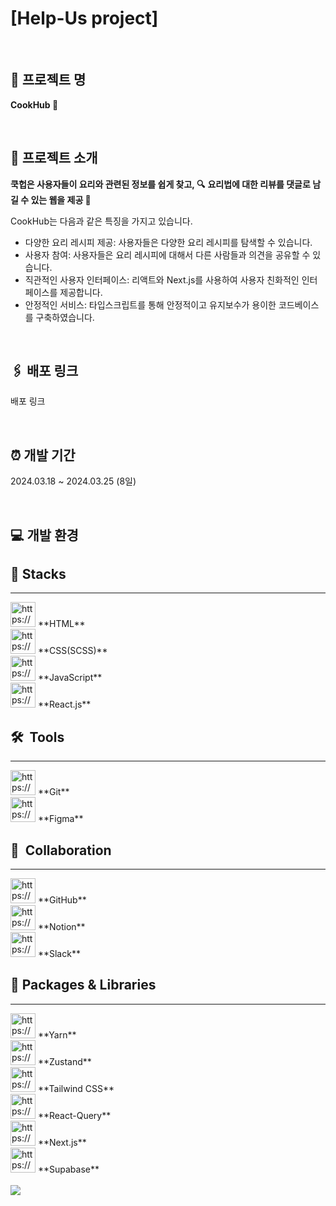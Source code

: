 # [Help-Us project]

<br>

## 📌 프로젝트 명
**CookHub 🌿**


<br>

## 📌 프로젝트 소개

**쿡헙은 사용자들이 요리와 관련된 정보를 쉽게 찾고, 🔍**
**요리법에 대한 리뷰를 댓글로 남길 수 있는 웹을 제공 🍕**

CookHub는 다음과 같은 특징을 가지고 있습니다.

- 다양한 요리 레시피 제공: 사용자들은 다양한 요리 레시피를 탐색할 수 있습니다.
- 사용자 참여: 사용자들은 요리 레시피에 대해서 다른 사람들과 의견을 공유할 수 있습니다.
- 직관적인 사용자 인터페이스: 리액트와 Next.js를 사용하여 사용자 친화적인 인터페이스를 제공합니다.
- 안정적인 서비스: 타입스크립트를 통해 안정적이고 유지보수가 용이한 코드베이스를 구축하였습니다.

<br>

## 🖇️ 배포 링크

배포 링크

<br>

## ⏰ 개발 기간

2024.03.18 ~ 2024.03.25 (8일)

<br>

## 💻 개발 환경
## 🚀  Stacks

---

<aside>
<img src="https://prod-files-secure.s3.us-west-2.amazonaws.com/83c75a39-3aba-4ba4-a792-7aefe4b07895/246e5bf0-1549-49d0-af01-05da5d24a10e/pngwing.com_(3).png" alt="https://prod-files-secure.s3.us-west-2.amazonaws.com/83c75a39-3aba-4ba4-a792-7aefe4b07895/246e5bf0-1549-49d0-af01-05da5d24a10e/pngwing.com_(3).png" width="40px" /> **HTML**

</aside>

<aside>
<img src="https://prod-files-secure.s3.us-west-2.amazonaws.com/83c75a39-3aba-4ba4-a792-7aefe4b07895/5e68322b-c560-4299-9d9c-1b80fc230e0e/pngwing.com_(1).png" alt="https://prod-files-secure.s3.us-west-2.amazonaws.com/83c75a39-3aba-4ba4-a792-7aefe4b07895/5e68322b-c560-4299-9d9c-1b80fc230e0e/pngwing.com_(1).png" width="40px" /> **CSS(SCSS)**

</aside>

<aside>
<img src="https://prod-files-secure.s3.us-west-2.amazonaws.com/83c75a39-3aba-4ba4-a792-7aefe4b07895/3d851fa7-8bc0-444a-8eef-95626e23f297/pngwing.com_(2).png" alt="https://prod-files-secure.s3.us-west-2.amazonaws.com/83c75a39-3aba-4ba4-a792-7aefe4b07895/3d851fa7-8bc0-444a-8eef-95626e23f297/pngwing.com_(2).png" width="40px" /> **JavaScript**

</aside>

<aside>
<img src="https://encrypted-tbn0.gstatic.com/images?q=tbn:ANd9GcRnL6RSvqGaQKadF4Q5q2rnCpSrFH1atFw9eVYNarpROZUrqbbtuducsFRacmVkd28DKWw&usqp=CAU" alt="https://encrypted-tbn0.gstatic.com/images?q=tbn:ANd9GcRnL6RSvqGaQKadF4Q5q2rnCpSrFH1atFw9eVYNarpROZUrqbbtuducsFRacmVkd28DKWw&usqp=CAU" width="40px" /> **React.js**

</aside>

## 🛠  Tools

---

<aside>
<img src="https://git-scm.com/images/logos/downloads/Git-Icon-1788C.png" alt="https://git-scm.com/images/logos/downloads/Git-Icon-1788C.png" width="40px" /> **Git**

</aside>

<aside>
<img src="https://cdn-icons-png.flaticon.com/512/5968/5968705.png" alt="https://cdn-icons-png.flaticon.com/512/5968/5968705.png" width="40px" /> **Figma**

</aside>

## 👥  Collaboration

---

<aside>
<img src="https://cdn-icons-png.flaticon.com/512/25/25231.png" alt="https://cdn-icons-png.flaticon.com/512/25/25231.png" width="40px" /> **GitHub**

</aside>

<aside>
<img src="https://cdn.icon-icons.com/icons2/2389/PNG/512/notion_logo_icon_145025.png" alt="https://cdn.icon-icons.com/icons2/2389/PNG/512/notion_logo_icon_145025.png" width="40px" /> **Notion**

</aside>

<aside>
<img src="https://cdn-icons-png.flaticon.com/512/2111/2111615.png" alt="https://cdn-icons-png.flaticon.com/512/2111/2111615.png" width="40px" /> **Slack**

</aside>

## 📂 Packages & Libraries

---

<aside>
<img src="https://prod-files-secure.s3.us-west-2.amazonaws.com/83c75a39-3aba-4ba4-a792-7aefe4b07895/ce12f01d-1d47-4f84-97df-237a14967fb0/yarn.png" alt="https://prod-files-secure.s3.us-west-2.amazonaws.com/83c75a39-3aba-4ba4-a792-7aefe4b07895/ce12f01d-1d47-4f84-97df-237a14967fb0/yarn.png" width="40px" /> **Yarn**

</aside>

<aside>
<img src="https://prod-files-secure.s3.us-west-2.amazonaws.com/83c75a39-3aba-4ba4-a792-7aefe4b07895/e0b2e56a-c59a-41af-bf6f-9a9afb4ba0b5/zustand.jpg" alt="https://prod-files-secure.s3.us-west-2.amazonaws.com/83c75a39-3aba-4ba4-a792-7aefe4b07895/e0b2e56a-c59a-41af-bf6f-9a9afb4ba0b5/zustand.jpg" width="40px" /> **Zustand**

</aside>

<aside>
<img src="https://prod-files-secure.s3.us-west-2.amazonaws.com/83c75a39-3aba-4ba4-a792-7aefe4b07895/69899263-eb33-4f89-b88b-aee7da7c3dfc/tailwind.png" alt="https://prod-files-secure.s3.us-west-2.amazonaws.com/83c75a39-3aba-4ba4-a792-7aefe4b07895/69899263-eb33-4f89-b88b-aee7da7c3dfc/tailwind.png" width="40px" /> **Tailwind CSS**

</aside>

<aside>
<img src="https://prod-files-secure.s3.us-west-2.amazonaws.com/83c75a39-3aba-4ba4-a792-7aefe4b07895/9a645876-bcbf-4ad1-b030-1348d2c36e9f/react-query.png" alt="https://prod-files-secure.s3.us-west-2.amazonaws.com/83c75a39-3aba-4ba4-a792-7aefe4b07895/9a645876-bcbf-4ad1-b030-1348d2c36e9f/react-query.png" width="40px" /> **React-Query**

</aside>

<aside>
<img src="https://prod-files-secure.s3.us-west-2.amazonaws.com/83c75a39-3aba-4ba4-a792-7aefe4b07895/7dc87453-2a99-4cd6-afe9-3c75007e3277/nextLogo.png" alt="https://prod-files-secure.s3.us-west-2.amazonaws.com/83c75a39-3aba-4ba4-a792-7aefe4b07895/7dc87453-2a99-4cd6-afe9-3c75007e3277/nextLogo.png" width="40px" /> **Next.js**

</aside>

<aside>
<img src="https://prod-files-secure.s3.us-west-2.amazonaws.com/83c75a39-3aba-4ba4-a792-7aefe4b07895/27a84892-8290-440d-bc6c-3b372217485b/supabase.png" alt="https://prod-files-secure.s3.us-west-2.amazonaws.com/83c75a39-3aba-4ba4-a792-7aefe4b07895/27a84892-8290-440d-bc6c-3b372217485b/supabase.png" width="40px" /> **Supabase**

</aside>

<br>

<img src="https://capsule-render.vercel.app/api?type=waving&color=BDBDC8&height=150&section=footer" />
